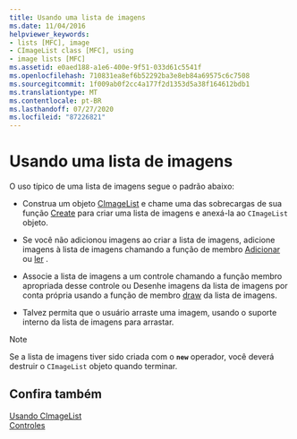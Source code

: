 ```yaml
---
title: Usando uma lista de imagens
ms.date: 11/04/2016
helpviewer_keywords:
- lists [MFC], image
- CImageList class [MFC], using
- image lists [MFC]
ms.assetid: e0aed188-a1e6-400e-9f51-033d61c5541f
ms.openlocfilehash: 710831ea8ef6b52292ba3e8eb84a69575c6c7508
ms.sourcegitcommit: 1f009ab0f2cc4a177f2d1353d5a38f164612bdb1
ms.translationtype: MT
ms.contentlocale: pt-BR
ms.lasthandoff: 07/27/2020
ms.locfileid: "87226821"
---
```

# <a name="using-an-image-list"></a>Usando uma lista de imagens

O uso típico de uma lista de imagens segue o padrão abaixo:

- Construa um objeto [CImageList](../mfc/reference/cimagelist-class.md) e chame uma das sobrecargas de sua função [Create](../mfc/reference/cimagelist-class.md#create) para criar uma lista de imagens e anexá-la ao `CImageList` objeto.

- Se você não adicionou imagens ao criar a lista de imagens, adicione imagens à lista de imagens chamando a função de membro [Adicionar](../mfc/reference/cimagelist-class.md#add) ou [ler](../mfc/reference/cimagelist-class.md#read) .

- Associe a lista de imagens a um controle chamando a função membro apropriada desse controle ou Desenhe imagens da lista de imagens por conta própria usando a função de membro [draw](../mfc/reference/cimagelist-class.md#draw) da lista de imagens.

- Talvez permita que o usuário arraste uma imagem, usando o suporte interno da lista de imagens para arrastar.

> [!NOTE]
> Se a lista de imagens tiver sido criada com o **`new`** operador, você deverá destruir o `CImageList` objeto quando terminar.

## <a name="see-also"></a>Confira também

[Usando CImageList](../mfc/using-cimagelist.md)<br/>
[Controles](../mfc/controls-mfc.md)
